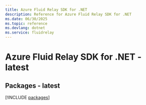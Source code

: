 ```yaml
---
title: Azure Fluid Relay SDK for .NET
description: Reference for Azure Fluid Relay SDK for .NET
ms.date: 06/30/2025
ms.topic: reference
ms.devlang: dotnet
ms.service: fluidrelay
---
```

# Azure Fluid Relay SDK for .NET - latest
## Packages - latest
[!INCLUDE [packages](fluid-relay-index.md)]